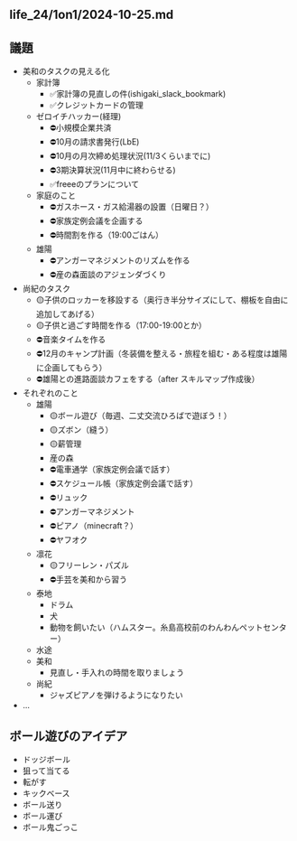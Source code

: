 life_24/1on1/2024-10-25.md
---

## 議題
- 美和のタスクの見える化
  - 家計簿
    - ✅家計簿の見直しの件(ishigaki_slack_bookmark)
    - ✅クレジットカードの管理
  - ゼロイチハッカー(経理)
    - ⛔️小規模企業共済
    - ⛔️10月の請求書発行(LbE)
    - ⛔️10月の月次締め処理状況(11/3くらいまでに)
    - ⛔️3期決算状況(11月中に終わらせる)
    - ✅freeeのプランについて
  - 家庭のこと
    - ⛔️ガスホース・ガス給湯器の設置（日曜日？）
    - ⛔️家族定例会議を企画する
    - ⛔️時間割を作る（19:00ごはん）
  - 雄陽
    - ⛔️アンガーマネジメントのリズムを作る
    - ⛔️産の森面談のアジェンダづくり
- 尚紀のタスク
  - 🟡子供のロッカーを移設する（奥行き半分サイズにして、棚板を自由に追加してあげる）
  - 🟡子供と過ごす時間を作る（17:00-19:00とか）
  - ⛔️音楽タイムを作る
  - ⛔️12月のキャンプ計画（冬装備を整える・旅程を組む・ある程度は雄陽に企画してもらう）
  - ⛔️雄陽との進路面談カフェをする（after スキルマップ作成後）
- それぞれのこと
  - 雄陽
    - 🟡ボール遊び（毎週、二丈交流ひろばで遊ぼう！）
    - 🟡ズボン（縫う）
    - 🟡薪管理
    - 産の森
    - ⛔️電車通学（家族定例会議で話す）
    - ⛔️スケジュール帳（家族定例会議で話す）
    - ⛔️リュック
    - ⛔️アンガーマネジメント
    - ⛔️ピアノ（minecraft？）
    - ⛔️ヤフオク
  - 凛花
    - 🟡フリーレン・パズル
    - ⛔️手芸を美和から習う
  - 泰地
    - ドラム
    - 犬
    - 動物を飼いたい（ハムスター。糸島高校前のわんわんペットセンター）
  - 水途
  - 美和
    - 見直し・手入れの時間を取りましょう
  - 尚紀
    - ジャズピアノを弾けるようになりたい
- ...



## ボール遊びのアイデア
- ドッジボール
- 狙って当てる
- 転がす
- キックベース
- ボール送り
- ボール運び
- ボール鬼ごっこ



